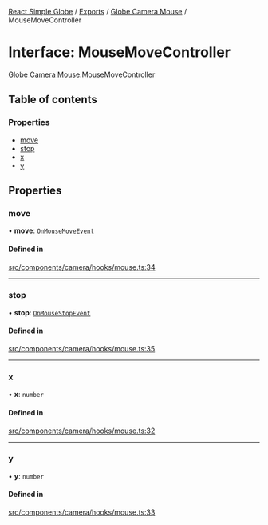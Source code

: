 [React Simple Globe](../README.md) / [Exports](../modules.md) / [Globe Camera Mouse](../modules/Globe_Camera_Mouse.md) / MouseMoveController

# Interface: MouseMoveController

[Globe Camera Mouse](../modules/Globe_Camera_Mouse.md).MouseMoveController

## Table of contents

### Properties

- [move](Globe_Camera_Mouse.MouseMoveController.md#move)
- [stop](Globe_Camera_Mouse.MouseMoveController.md#stop)
- [x](Globe_Camera_Mouse.MouseMoveController.md#x)
- [y](Globe_Camera_Mouse.MouseMoveController.md#y)

## Properties

### move

• **move**: [`OnMouseMoveEvent`](Globe_Camera_Mouse.OnMouseMoveEvent.md)

#### Defined in

[src/components/camera/hooks/mouse.ts:34](https://github.com/Gaushao/d3-react-globe/blob/d269768/src/components/camera/hooks/mouse.ts#L34)

___

### stop

• **stop**: [`OnMouseStopEvent`](Globe_Camera_Mouse.OnMouseStopEvent.md)

#### Defined in

[src/components/camera/hooks/mouse.ts:35](https://github.com/Gaushao/d3-react-globe/blob/d269768/src/components/camera/hooks/mouse.ts#L35)

___

### x

• **x**: `number`

#### Defined in

[src/components/camera/hooks/mouse.ts:32](https://github.com/Gaushao/d3-react-globe/blob/d269768/src/components/camera/hooks/mouse.ts#L32)

___

### y

• **y**: `number`

#### Defined in

[src/components/camera/hooks/mouse.ts:33](https://github.com/Gaushao/d3-react-globe/blob/d269768/src/components/camera/hooks/mouse.ts#L33)
